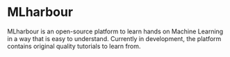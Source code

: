 # MLharbour
MLharbour is an open-source platform to learn hands on Machine Learning in a way that is easy to understand. Currently in development, the platform contains original quality tutorials to learn from.                         
